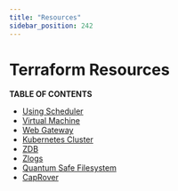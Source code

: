 ```yaml
---
title: "Resources"
sidebar_position: 242
---
```


<h1> Terraform Resources </h1>

**TABLE OF CONTENTS**

- [Using Scheduler](./terraform_scheduler.md)
- [Virtual Machine](./terraform_vm.md)
- [Web Gateway](./terraform_vm_gateway.md)
- [Kubernetes Cluster](./terraform_k8s.md)
- [ZDB](./terraform_zdb.md)
- [Zlogs](./terraform_zlogs.md)
- [Quantum Safe Filesystem](./terraform_qsfs.md)
- [CapRover](./terraform_caprover.md)
